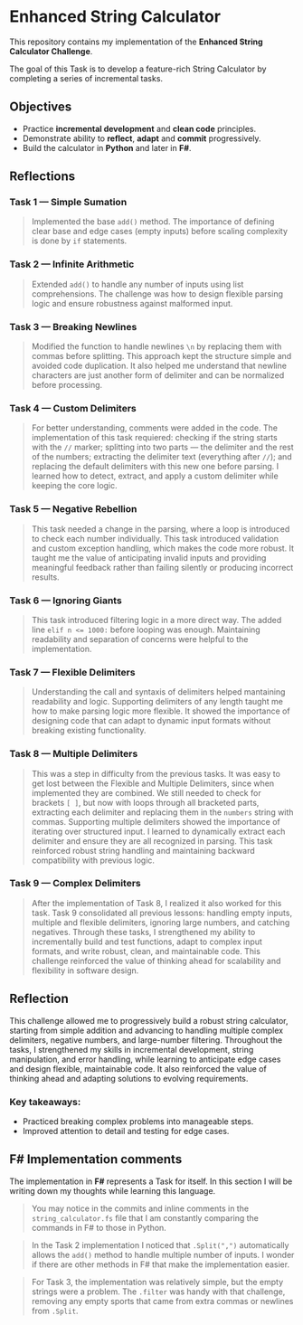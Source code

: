 # Enhanced String Calculator

This repository contains my implementation of the **Enhanced String Calculator Challenge**.

The goal of this Task is to develop a feature-rich String Calculator by completing a series of incremental tasks.

## Objectives

- Practice **incremental development** and **clean code** principles.
- Demonstrate ability to **reflect**, **adapt** and **commit** progressively.
- Build the calculator in **Python** and later in **F#**.

## Reflections

### Task 1 — Simple Sumation
> Implemented the base `add()` method.
> The importance of defining clear base and edge cases (empty inputs) before scaling complexity is done by `if` statements. 

### Task 2 — Infinite Arithmetic
> Extended `add()` to handle any number of inputs using list comprehensions.
> The challenge was how to design flexible parsing logic and ensure robustness against malformed input.

### Task 3 — Breaking Newlines
> Modified the function to handle newlines `\n` by replacing them with commas before splitting. This approach kept the structure simple and avoided code duplication. It also helped me understand that newline characters are just another form of delimiter and can be normalized before processing.

### Task 4 — Custom Delimiters
> For better understanding, comments were added in the code.
> The implementation of this task requiered: checking if the string starts with the `//` marker; splitting into two parts — the delimiter and the rest of the numbers; extracting the delimiter text (everything after `//`); and replacing the default delimiters with this new one before parsing.
> I learned how to detect, extract, and apply a custom delimiter while keeping the core logic.

### Task 5 — Negative Rebellion
> This task needed a change in the parsing, where a loop is introduced to check each number individually.
> This task introduced validation and custom exception handling, which makes the code more robust.
> It taught me the value of anticipating invalid inputs and providing meaningful feedback rather than failing silently or producing incorrect results.

### Task 6 — Ignoring Giants
> This task introduced filtering logic in a more direct way.
> The added line `elif n <= 1000:` before looping was enough.
> Maintaining readability and separation of concerns were helpful to the implementation.

### Task 7 — Flexible Delimiters
> Understanding the call and syntaxis of delimiters helped mantaining readability and logic.
> Supporting delimiters of any length taught me how to make parsing logic more flexible. It showed the importance of designing code that can adapt to dynamic input formats without breaking existing functionality.

### Task 8 — Multiple Delimiters
> This was a step in difficulty from the previous tasks. It was easy to get lost between the Flexible and Multiple Delimiters, since when implemented they are combined.
> We still needed to check for brackets `[ ]`, but now with loops through all bracketed parts, extracting each delimiter and replacing them in the `numbers` string with commas. 
> Supporting multiple delimiters showed the importance of iterating over structured input. I learned to dynamically extract each delimiter and ensure they are all recognized in parsing. This task reinforced robust string handling and maintaining backward compatibility with previous logic. 

### Task 9 — Complex Delimiters
> After the implementation of Task 8, I realized it also worked for this task.
> Task 9 consolidated all previous lessons: handling empty inputs, multiple and flexible delimiters, ignoring large numbers, and catching negatives. Through these tasks, I strengthened my ability to incrementally build and test functions, adapt to complex input formats, and write robust, clean, and maintainable code. This challenge reinforced the value of thinking ahead for scalability and flexibility in software design.

## Reflection
This challenge allowed me to progressively build a robust string calculator, starting from simple addition and advancing to handling multiple complex delimiters, negative numbers, and large-number filtering. Throughout the tasks, I strengthened my skills in incremental development, string manipulation, and error handling, while learning to anticipate edge cases and design flexible, maintainable code. It also reinforced the value of thinking ahead and adapting solutions to evolving requirements.

### Key takeaways:
- Practiced breaking complex problems into manageable steps.
- Improved attention to detail and testing for edge cases.

## F# Implementation comments
The implementation in **F#** represents a Task for itself. In this section I will be writing down my thoughts while learning this language. 
> You may notice in the commits and inline comments in the `string_calculator.fs` file that I am constantly comparing the commands in F# to those in Python.

> In the Task 2 implementation I noticed that `.Split(",")` automatically allows the `add()` method to handle multiple number of inputs. I wonder if there are other methods in F# that make the implementation easier.

> For Task 3, the implementation was relatively simple, but the empty strings were a problem. The `.filter` was handy with that challenge, removing any empty sports that came from extra commas or newlines from `.Split`. 